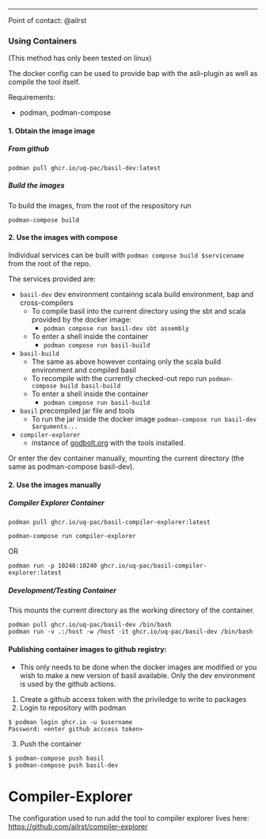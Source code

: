

---

Point of contact: @ailrst

### Using Containers 

(This method has only been tested on linux)

The docker config can be used to provide bap with the asli-plugin as well as compile the tool itself.

Requirements:

- podman, podman-compose

#### 1. Obtain the image image

##### From github 

`podman pull ghcr.io/uq-pac/basil-dev:latest`

##### Build the images

To build the images, from the root of the respository run

```
podman-compose build
```

#### 2. Use the images with compose 

Individual services can be built with `podman compose build $servicename` from the root of the repo. 

The services provided are:

- `basil-dev` dev environment containng scala build environment, bap and cross-compilers
   - To compile basil into the current directory using the sbt and scala provided by the docker image: 
      - `podman compose run basil-dev sbt assembly`
   - To enter a shell inside the container
      - `podman compose run basil-build`
- `basil-build`
   - The same as above however containg only the scala build environment and compiled basil
   - To recompile with the currently checked-out repo run `podman-compose build basil-build`
   - To enter a shell inside the container
      - `podman compose run basil-build`
- `basil` precompiled jar file and tools
   - To run the jar inside the docker image `podman-compose run basil-dev $arguments...`
- `compiler-explorer`
    - instance of [godbolt.org](godbolt.org) with the tools installed. 

Or enter the dev container manually, mounting the current directory (the same as podman-compose basil-dev).


#### 2. Use the images manually  

##### Compiler Explorer Container

```sh
podman pull ghcr.io/uq-pac/basil-compiler-explorer:latest
```


```sh
podman-compose run compiler-explorer
```

OR

```
podman run -p 10240:10240 ghcr.io/uq-pac/basil-compiler-explorer:latest
```

##### Development/Testing Container

This mounts the current directory as the working directory of the container.

```
podman pull ghcr.io/uq-pac/basil-dev /bin/bash
podman run -v .:/host -w /host -it ghcr.io/uq-pac/basil-dev /bin/bash
```



#### Publishing container images to github registry:

- This only needs to be done when the docker images are modified or you wish to 
make a new version of basil available. Only the dev environment is used 
by the github actions.

1. Create a github access token with the priviledge to write to packages
2. Login to repository with podman

```
$ podman login ghcr.io -u $username
Password: <enter github acccess token>
```

3. Push the container

```
$ podman-compose push basil
$ podman-compose push basil-dev
```

# Compiler-Explorer

The configuration used to run add the tool to compiler explorer lives here: https://github.com/ailrst/compiler-explorer

